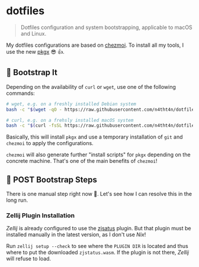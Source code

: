 # dotfiles

> Dotfiles configuration and system bootstrapping, applicable to macOS and Linux.

My dotfiles configurations are based on [chezmoi](https://www.chezmoi.io/). To install all my
tools, I use the new [pkgx](https://pkgx.sh) 😎 👍.

## 🚀 Bootstrap It

Depending on the availability of `curl` or `wget`, use one of the following commands:

```bash
# wget, e.g. on a freshly installed Debian system
bash -c "$(wget -qO - https://raw.githubusercontent.com/n4tht4n/dotfiles/main/remote-bootstrap)"

# curl, e.g. on a frehsly installed macOS system
bash -c "$(curl -fsSL https://raw.githubusercontent.com/n4tht4n/dotfiles/main/remote-bootstrap)"
```

Basically, this will install `pkgx` and use a temporary installation of `git` and `chezmoi` to
apply the configurations.

`chezmoi` will also generate further "install scripts" for `pkgx` depending on the concrete
machine. That's one of the main benefits of `chezmoi`!

## 🚧 POST Bootstrap Steps

There is one manual step right now 🤬. Let's see how I can resolve this in the long run.

### Zellij Plugin Installation

_Zellij_ is already configured to use the [zjsatus](https://github.com/dj95/zjstatus) plugin. But
that plugin must be installed manually in the latest version, as I don't use _Nix_!

Run `zellij setup --check` to see where the `PLUGIN DIR` is located and thus where to put the
downloaded `zjstatus.wasm`. If the plugin is not there, _Zellij_ will refuse to load.
